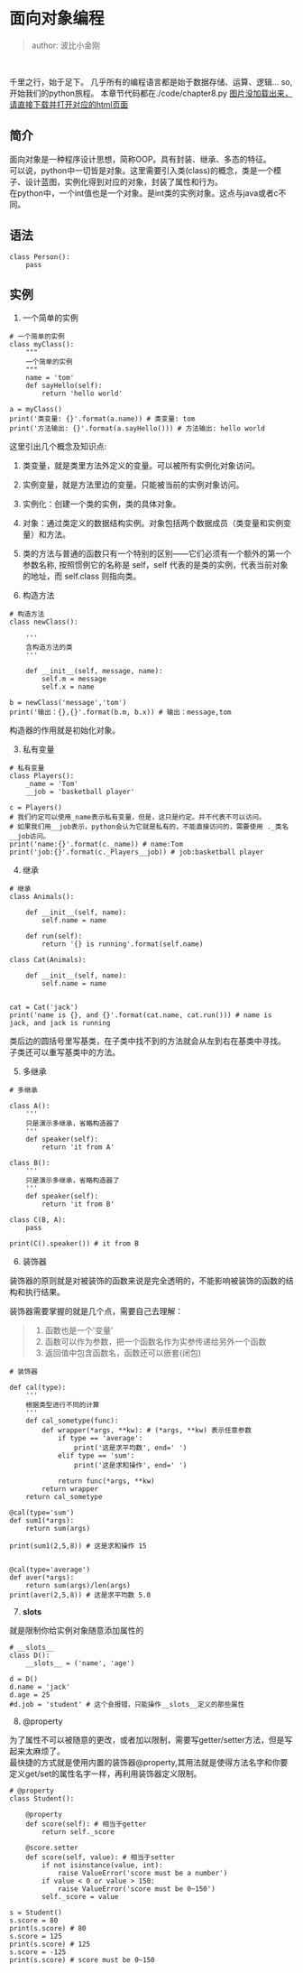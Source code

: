 # 面向对象编程
>author: 波比小金刚

<br/>

千里之行，始于足下。
几乎所有的编程语言都是始于数据存储、运算、逻辑...
so, 开始我们的python旅程。
本章节代码都在./code/chapter8.py
<a href="#">图片没加载出来，请直接下载并打开对应的html页面</a>

## 简介 

面向对象是一种程序设计思想，简称OOP。具有封装、继承、多态的特征。<br/>
可以说，python中一切皆是对象。这里需要引入类(class)的概念，类是一个模子、设计蓝图，实例化得到对应的对象，封装了属性和行为。<br/>
在python中，一个int值也是一个对象。是int类的实例对象。这点与java或者c不同。

## 语法

```
class Person():
    pass
```

## 实例

1. 一个简单的实例

```
# 一个简单的实例
class myClass():
    """
    一个简单的实例
    """
    name = 'tom'
    def sayHello(self):
        return 'hello world'

a = myClass()
print('类变量: {}'.format(a.name)) # 类变量: tom
print('方法输出: {}'.format(a.sayHello())) # 方法输出: hello world
```

这里引出几个概念及知识点:
1. 类变量，就是类里方法外定义的变量。可以被所有实例化对象访问。
2. 实例变量，就是方法里边的变量。只能被当前的实例对象访问。
3. 实例化：创建一个类的实例，类的具体对象。
4. 对象：通过类定义的数据结构实例。对象包括两个数据成员（类变量和实例变量）和方法。
5. 类的方法与普通的函数只有一个特别的区别——它们必须有一个额外的第一个参数名称, 按照惯例它的名称是 self，self 代表的是类的实例，代表当前对象的地址，而 self.class 则指向类。

2. 构造方法

```
# 构造方法
class newClass():

    '''
    含构造方法的类
    '''

    def __init__(self, message, name):
        self.m = message
        self.x = name

b = newClass('message','tom')
print('输出：{},{}'.format(b.m, b.x)) # 输出：message,tom
```

构造器的作用就是初始化对象。

3. 私有变量

```
# 私有变量
class Players():
    _name = 'Tom'
    __job = 'basketball player'

c = Players()
# 我们约定可以使用_name表示私有变量，但是，这只是约定。并不代表不可以访问。
# 如果我们用__job表示，python会认为它就是私有的，不能直接访问的，需要使用 ._类名__job访问。
print('name:{}'.format(c._name)) # name:Tom
print('job:{}'.format(c._Players__job)) # job:basketball player
```

4. 继承

```
# 继承
class Animals():

    def __init__(self, name):
        self.name = name

    def run(self):
        return '{} is running'.format(self.name)

class Cat(Animals):

    def __init__(self, name):
        self.name = name


cat = Cat('jack')
print('name is {}, and {}'.format(cat.name, cat.run())) # name is jack, and jack is running
```

类后边的圆括号里写基类，在子类中找不到的方法就会从左到右在基类中寻找。<br/>
子类还可以重写基类中的方法。

5. 多继承

```
# 多继承

class A():
    '''
    只是演示多继承，省略构造器了
    '''
    def speaker(self):
        return 'it from A'

class B():
    '''
    只是演示多继承，省略构造器了
    '''
    def speaker(self):
        return 'it from B'

class C(B, A):
    pass

print(C().speaker()) # it from B
```

6. 装饰器

装饰器的原则就是对被装饰的函数来说是完全透明的，不能影响被装饰的函数的结构和执行结果。

装饰器需要掌握的就是几个点，需要自己去理解：
> 1. 函数也是一个'变量'
> 2. 函数可以作为参数，把一个函数名作为实参传递给另外一个函数
> 3. 返回值中包含函数名，函数还可以嵌套(闭包)

```
# 装饰器

def cal(type):
    '''
    根据类型进行不同的计算
    '''
    def cal_sometype(func):
        def wrapper(*args, **kw): # (*args, **kw) 表示任意参数
            if type == 'average':
                print('这是求平均数', end=' ')
            elif type == 'sum':
                print('这是求和操作', end=' ')

            return func(*args, **kw)
        return wrapper
    return cal_sometype

@cal(type='sum')
def sum1(*args):
    return sum(args)

print(sum1(2,5,8)) # 这是求和操作 15


@cal(type='average')
def aver(*args):
    return sum(args)/len(args)
print(aver(2,5,8)) # 这是求平均数 5.0
```

7. __slots__

就是限制你给实例对象随意添加属性的

```
# __slots__
class D():
    __slots__ = ('name', 'age')

d = D()
d.name = 'jack'
d.age = 25
#d.job = 'student' # 这个会报错，只能操作__slots__定义的那些属性
```


8. @property

为了属性不可以被随意的更改，或者加以限制，需要写getter/setter方法，但是写起来太麻烦了。<br/>
最快捷的方式就是使用内置的装饰器@property,其用法就是使得方法名字和你要定义get/set的属性名字一样，再利用装饰器定义限制。

```
# @property
class Student():

    @property
    def score(self): # 相当于getter
        return self._score

    @score.setter
    def score(self, value): # 相当于setter
        if not isinstance(value, int):
            raise ValueError('score must be a number')
        if value < 0 or value > 150:
            raise ValueError('score must be 0~150')
        self._score = value

s = Student()
s.score = 80
print(s.score) # 80
s.score = 125
print(s.score) # 125
s.score = -125
print(s.score) # score must be 0~150
```